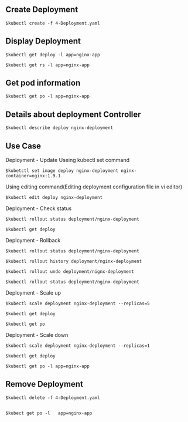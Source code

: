 Create Deployment
-----------------
    $kubectl create -f 4-Deployment.yaml
  
    
Display Deployment
------------------
    $kubectl get deploy -l app=nginx-app   
    
    $kubectl get rs -l app=nginx-app
    
Get pod information
-------------------
    $kubectl get po -l app=nginx-app
    

Details about deployment Controller
------------------------------------
    $kubectl describe deploy nginx-deployment
    

Use Case
---------

Deployment - Update
    Useing kubectl set command
    
    $kubetctl set image deploy nginx-deployment nginx-container=nginx:1.9.1
    
   Using editing command(Editing deployment configuration file in vi editor)
   
    $kubectl edit deploy nginx-deployment
    
   Deployment - Check status 
    
    $kubectl rollout status deployment/nginx-deployment
    
    $kubectl get deploy

Deployment - Rollback

    $kubectl rollout status deployment/nginx-deployment
    
    $kubectl rollout history deployment/nginx-deployment
    
    $kubectl rollout undo deployment/nignx-deployment
    
    $kubectl rollout status deployment/nginx-deployment
    
    
 Deployment - Scale up
 
    $kubectl scale deployment nginx-deployment --replicas=5
    
    $kubectl get deploy
    
    $kubectl get po
    
 Deployment - Scale down
    
    $kubectl scale deployment nginx-deployment --replicas=1
    
    $kubectl get deploy
    
    $kubectl get po -l app=nginx-app
    
Remove Deployment
-----------------------------
    $kubectl delete -f 4-Deployment.yaml
    
  
    $kubect get po -l   app=nginx-app
